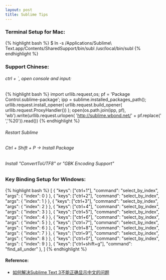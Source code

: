 ```yaml
---
layout: post
title: Sublime Tips
---
```


### Terminal Setup for Mac:
{% highlight bash %}
$ ln -s /Applications/Sublime\ Text.app/Contents/SharedSupport/bin/subl /usr/local/bin/subl
{% endhighlight %}


### Support Chinese:
###### ctrl + `, open console and input:
{% highlight bash %}
import urllib.request,os; pf = 'Package Control.sublime-package'; ipp = sublime.installed_packages_path(); urllib.request.install_opener( urllib.request.build_opener( urllib.request.ProxyHandler()) ); open(os.path.join(ipp, pf), 'wb').write(urllib.request.urlopen( 'http://sublime.wbond.net/' + pf.replace(' ','%20')).read())
{% endhighlight %}

###### Restart Sublime

###### Ctrl + Shift + P -> Install Package

###### Install "ConvertToUTF8" or "GBK Encoding Support"


### Key Binding Setup for Windows:
{% highlight bash %}
[
    { "keys": ["ctrl+1"], "command": "select_by_index", "args": { "index": 0 } },
    { "keys": ["ctrl+2"], "command": "select_by_index", "args": { "index": 1 } },
    { "keys": ["ctrl+3"], "command": "select_by_index", "args": { "index": 2 } },
    { "keys": ["ctrl+4"], "command": "select_by_index", "args": { "index": 3 } },
    { "keys": ["ctrl+5"], "command": "select_by_index", "args": { "index": 4 } },
    { "keys": ["ctrl+6"], "command": "select_by_index", "args": { "index": 5 } },
    { "keys": ["ctrl+7"], "command": "select_by_index", "args": { "index": 6 } },
    { "keys": ["ctrl+8"], "command": "select_by_index", "args": { "index": 7 } },
    { "keys": ["ctrl+9"], "command": "select_by_index", "args": { "index": 8 } },
    { "keys": ["ctrl+0"], "command": "select_by_index", "args": { "index": 9 } },
    { "keys": ["ctrl+shift+g"], "command": "find_all_under" },
]
{% endhighlight %}


#### Reference:
* [如何解决Sublime Text 3不能正确显示中文的问题](https://segmentfault.com/a/1190000002461891)